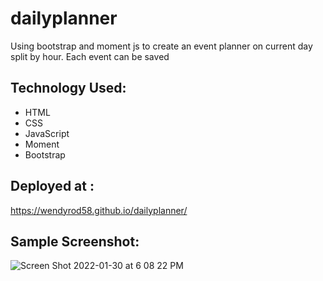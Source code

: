 # dailyplanner
Using bootstrap and moment js to create an event planner on current day split by hour. Each event can be saved 

## Technology Used: 
* HTML
* CSS
* JavaScript
* Moment
* Bootstrap


## Deployed at : 
https://wendyrod58.github.io/dailyplanner/



## Sample Screenshot: 
![Screen Shot 2022-01-30 at 6 08 22 PM](https://user-images.githubusercontent.com/95154236/151729756-b829db36-74c9-44f0-b7ed-ad3ae9da992d.png)
